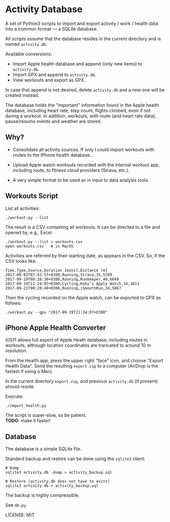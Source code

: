 Activity Database
=================

A set of Python3 scripts to import and export activity / work / health data into a common format — a SQLite database.

All scripts assume that the database resides in the current directory and is named `activity.db`.

Available conversions:
*  Import Apple health database and append (only new items) to `activity.db`.
*  Import GPX and append to `activity.db`.
*  View workouts and export as GPX.

In case that append is not desired, delete `activity.db` and a new one will be created instead.

The database holds the "important" information found in the Apple health database, including heart rate, step count, flights climbed, even if not during a workout.
In addition, workouts, with route (and heart rate data), pause/resume events and weather are stored.

## Why?

*   Consolidate all activity sources.
    If only I could import workouts with routes to the iPhone health database...

*   Upload Apple watch workouts recorded with the internal workout app, including route, to fitness cloud providers (Strava, etc.).

*   A very simple format to be used as in input to data analysis tools.

## Workouts Script

List all activities:
```
./workout.py --list
```
The result is a CSV containing all workouts.
It can be directed to a file and opened by, e.g., Excel:
```
./workout.py --list > workouts.csv
open workouts.csv   # in MacOS
```

Activities are referred by their starting date, as appears in the CSV.
So, if the CSV looks like:
```
Time,Type,Source,Duration [mins],Distance [m]
2017-09-02T07:43:57+0300,Running,Strava,35,5769
2017-09-19T08:28:30+0300,Running,Runkeeper,40,6649
2017-09-19T21:24:07+0300,Cycling,Koby’s Apple Watch,16,3611
2017-09-21T08:28:48+0300,Running,iSmoothRun,34,5867
```
Then the cycling recorded on the Apple watch, can be exported to GPX as follows:
```
./workout.py --gpx "2017-09-19T21:24:07+0300"
```

## iPhone Apple Health Converter

iOS11 allows full export of Apple Heath database, including routes in workouts, although location coordinates are trancated to around 10 m resolution.

From the Health app, press the upper right "face" icon, and choose "Export Health Data".
Send the resulting `export.zip` to a computer (AirDrop is the fastest if using a Mac).

In the current directory `export.zip`, and previous `activity.db` (if present) should reside.

Execute:
```
./import_health.py
```

The script is super-slow, so be patient.  
**TODO**: make it faster!

## Database

The database is a simple SQLite file.

Standard backup and restore can be done using the `sqlite3` client:

```
# Dump
sqlite3 activity.db .dump > activity_backup.sql

# Restore (activity.db does not have to exist)
sqlite3 activity.db < activity_backup.sql
```

The backup is highly compressible.

See `db.py`.

LICENSE: MIT

